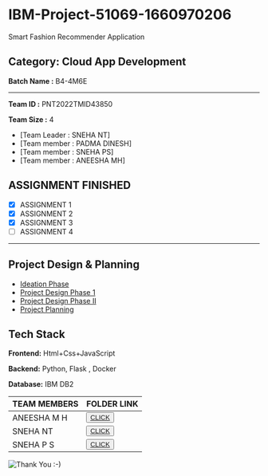 # IBM-Project-51069-1660970206
Smart Fashion Recommender Application

## Category: Cloud App Development

**Batch Name :** B4-4M6E

---

**Team ID :** PNT2022TMID43850

**Team Size :** 4

 - [Team Leader : SNEHA NT]
 - [Team member : PADMA DINESH]
 - [Team member : SNEHA PS]
 - [Team member : ANEESHA MH]
 
 
##  ASSIGNMENT FINISHED
- [x] ASSIGNMENT 1
- [x] ASSIGNMENT 2
- [x] ASSIGNMENT 3 
- [ ] ASSIGNMENT 4

<hr>


## Project Design & Planning
- [Ideation Phase](https://github.com/IBM-EPBL/IBM-Project-51069-1660970206/tree/main/PROJECT%20DESIGN%20AND%20PLANNING/IDEATION%20PHASE)
- [Project Design Phase 1](https://github.com/IBM-EPBL/IBM-Project-51069-1660970206/tree/main/PROJECT%20DESIGN%20AND%20PLANNING/PROJECT%20DESIGN%20PHASE%201)
- [Project Design Phase II](https://github.com/IBM-EPBL/IBM-Project-51069-1660970206/tree/main/PROJECT%20DESIGN%20AND%20PLANNING/PROJECT%20DESIGN%20PHASE%202)
- [Project Planning](https://github.com/IBM-EPBL/IBM-Project-51069-1660970206/tree/main/PROJECT%20DESIGN%20AND%20PLANNING/PROJECT%20PLANNING)
## Tech Stack

**Frontend:** Html+Css+JavaScript

**Backend:** Python, Flask , Docker

**Database:** IBM DB2

| TEAM MEMBERS | FOLDER LINK    |
| ------------- | ------------- |
| ANEESHA M H | <button> <a href="https://github.com/IBM-EPBL/IBM-Project-51069-1660970206/tree/main/assignment/Aneesha%20M%20H(Member%202)">CLICK   </a></button>     
| SNEHA NT  | <button><a href="https://github.com/IBM-EPBL/IBM-Project-51069-1660970206/tree/main/assignment/Sneha%20N%20T(Team%20leader)">CLICK   </a> </button> |
| SNEHA P S  | <button><a href="https://github.com/IBM-EPBL/IBM-Project-51069-1660970206/tree/main/assignment/Sneha%20PS(Member%201)">CLICK   </a> </button> |










![Thank You :-)](https://i0.wp.com/paulaspoint.com/wp-content/uploads/2018/04/thank-you.jpg?fit=275%2C183)
